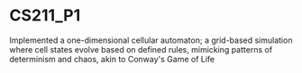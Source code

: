 # CS211_P1
Implemented a one-dimensional cellular automaton; a grid-based simulation where cell states evolve based on defined rules, mimicking patterns of determinism and chaos, akin to Conway's Game of Life
